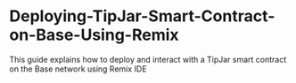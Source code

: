 # Deploying-TipJar-Smart-Contract-on-Base-Using-Remix
This guide explains how to deploy and interact with a TipJar smart contract on the Base network using Remix IDE 
